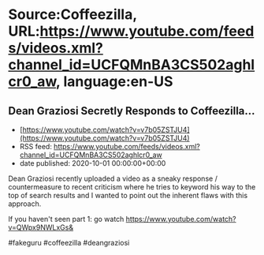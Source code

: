 # Source:Coffeezilla, URL:https://www.youtube.com/feeds/videos.xml?channel_id=UCFQMnBA3CS502aghlcr0_aw, language:en-US

## Dean Graziosi Secretly Responds to Coffeezilla...
 - [https://www.youtube.com/watch?v=v7b05ZSTJU4](https://www.youtube.com/watch?v=v7b05ZSTJU4)
 - RSS feed: https://www.youtube.com/feeds/videos.xml?channel_id=UCFQMnBA3CS502aghlcr0_aw
 - date published: 2020-10-01 00:00:00+00:00

Dean Graziosi recently uploaded a video as a sneaky response / countermeasure to recent criticism where he tries to keyword his way to the top of search results and I wanted to point out the inherent flaws with this approach.

If you haven't seen part 1: go watch
https://www.youtube.com/watch?v=QWpx9NWLxGs&

#fakeguru #coffeezilla #deangraziosi

